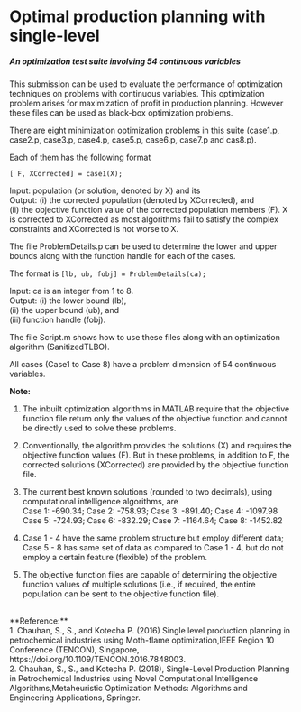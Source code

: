 # Optimal production planning with single-level
##### An optimization test suite involving 54 continuous variables

This submission can be used to evaluate the performance of optimization techniques on problems with continuous variables. This optimization problem arises for maximization of profit in production planning. However these files can be used as black-box optimization problems.

There are eight minimization optimization problems in this suite (case1.p, case2.p, case3.p, case4.p, case5.p, case6.p, case7.p and cas8.p).

Each of them has the following format
```
[ F, XCorrected] = case1(X);
```
Input: population (or solution, denoted by X) and its <br>
Output: (i) the corrected population (denoted by XCorrected), and <br>
(ii) the objective function value of the corrected population members (F). X is corrected to XCorrected as most algorithms fail to satisfy the complex constraints and XCorrected is not worse to X.

The file ProblemDetails.p can be used to determine the lower and upper bounds along with the function handle for each of the cases.

The format is `[lb, ub, fobj] = ProblemDetails(ca);`

Input: ca is an integer from 1 to 8. <br>
Output: (i) the lower bound (lb), <br>
	    (ii) the upper bound (ub), and <br>
	    (iii) function handle (fobj).

The file Script.m shows how to use these files along with an optimization algorithm (SanitizedTLBO).

All cases (Case1 to Case 8) have a problem dimension of 54 continuous variables.

**Note:** <br> 
  1. The inbuilt optimization algorithms in MATLAB require that the objective function file return only the values of the objective function and cannot be directly used to solve these problems.

  2. Conventionally, the algorithm provides the solutions (X) and requires the objective function values (F). But in these problems, in addition to F, the corrected solutions (XCorrected) are provided by the objective function file.

  3. The current best known solutions (rounded to two decimals), using computational intelligence algorithms, are <br>
  Case 1: -690.34; Case 2: -758.93; Case 3: -891.40; Case 4: -1097.98 <br>
  Case 5: -724.93; Case 6: -832.29; Case 7: -1164.64; Case 8: -1452.82

  4. Case 1 - 4 have the same problem structure but employ different data; Case 5 - 8 has same set of data as compared to Case 1 - 4, but do not employ a certain feature (flexible) of the problem.

  5. The objective function files are capable of determining the objective function values of multiple solutions (i.e., if required, the entire population can be sent to the objective function file).

<br>
**Reference:** <br> 
  1. Chauhan, S., S., and Kotecha P. (2016) Single level production planning in petrochemical industries using Moth-flame optimization,IEEE Region 10 Conference (TENCON), Singapore, https://doi.org/10.1109/TENCON.2016.7848003. <br>
  2. Chauhan, S., S., and Kotecha P. (2018), Single-Level Production Planning in Petrochemical Industries using Novel Computational Intelligence Algorithms,Metaheuristic Optimization Methods: Algorithms and Engineering Applications, Springer.
  